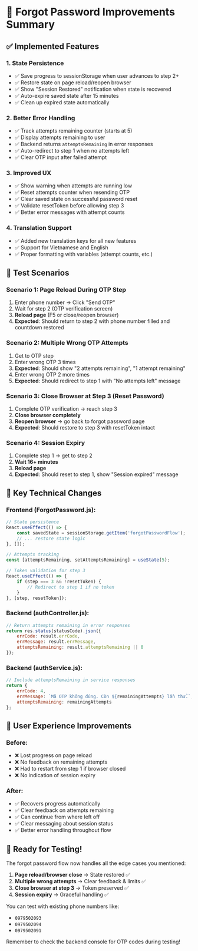 # 🔄 Forgot Password Improvements Summary

## ✅ Implemented Features

### 1. **State Persistence** 
- ✅ Save progress to sessionStorage when user advances to step 2+
- ✅ Restore state on page reload/reopen browser
- ✅ Show "Session Restored" notification when state is recovered
- ✅ Auto-expire saved state after 15 minutes
- ✅ Clean up expired state automatically

### 2. **Better Error Handling**
- ✅ Track attempts remaining counter (starts at 5)
- ✅ Display attempts remaining to user
- ✅ Backend returns `attemptsRemaining` in error responses
- ✅ Auto-redirect to step 1 when no attempts left
- ✅ Clear OTP input after failed attempt

### 3. **Improved UX**
- ✅ Show warning when attempts are running low
- ✅ Reset attempts counter when resending OTP
- ✅ Clear saved state on successful password reset
- ✅ Validate resetToken before allowing step 3
- ✅ Better error messages with attempt counts

### 4. **Translation Support**
- ✅ Added new translation keys for all new features
- ✅ Support for Vietnamese and English
- ✅ Proper formatting with variables (attempt counts, etc.)

## 🧪 Test Scenarios

### Scenario 1: Page Reload During OTP Step
1. Enter phone number → Click "Send OTP"
2. Wait for step 2 (OTP verification screen)
3. **Reload page** (F5 or close/reopen browser)
4. **Expected**: Should return to step 2 with phone number filled and countdown restored

### Scenario 2: Multiple Wrong OTP Attempts
1. Get to OTP step
2. Enter wrong OTP 3 times
3. **Expected**: Should show "2 attempts remaining", "1 attempt remaining"
4. Enter wrong OTP 2 more times 
5. **Expected**: Should redirect to step 1 with "No attempts left" message

### Scenario 3: Close Browser at Step 3 (Reset Password)
1. Complete OTP verification → reach step 3
2. **Close browser completely**
3. **Reopen browser** → go back to forgot password page
4. **Expected**: Should restore to step 3 with resetToken intact

### Scenario 4: Session Expiry
1. Complete step 1 → get to step 2
2. **Wait 16+ minutes**
3. **Reload page**
4. **Expected**: Should reset to step 1, show "Session expired" message

## 🔧 Key Technical Changes

### Frontend (ForgotPassword.js):
```javascript
// State persistence
React.useEffect(() => {
    const savedState = sessionStorage.getItem('forgotPasswordFlow');
    // ... restore state logic
}, []);

// Attempts tracking
const [attemptsRemaining, setAttemptsRemaining] = useState(5);

// Token validation for step 3
React.useEffect(() => {
    if (step === 3 && !resetToken) {
        // Redirect to step 1 if no token
    }
}, [step, resetToken]);
```

### Backend (authController.js):
```javascript
// Return attempts remaining in error responses
return res.status(statusCode).json({
    errCode: result.errCode,
    errMessage: result.errMessage,
    attemptsRemaining: result.attemptsRemaining || 0
});
```

### Backend (authService.js):
```javascript
// Include attemptsRemaining in service responses
return {
    errCode: 4,
    errMessage: `Mã OTP không đúng. Còn ${remainingAttempts} lần thử.`,
    attemptsRemaining: remainingAttempts
};
```

## 🎯 User Experience Improvements

### Before:
- ❌ Lost progress on page reload
- ❌ No feedback on remaining attempts
- ❌ Had to restart from step 1 if browser closed
- ❌ No indication of session expiry

### After:
- ✅ Recovers progress automatically
- ✅ Clear feedback on attempts remaining
- ✅ Can continue from where left off
- ✅ Clear messaging about session status
- ✅ Better error handling throughout flow

## 🚀 Ready for Testing!

The forgot password flow now handles all the edge cases you mentioned:
1. **Page reload/browser close** → State restored ✅
2. **Multiple wrong attempts** → Clear feedback & limits ✅  
3. **Close browser at step 3** → Token preserved ✅
4. **Session expiry** → Graceful handling ✅

You can test with existing phone numbers like:
- `0979502093`
- `0979502094`
- `0979502091`

Remember to check the backend console for OTP codes during testing!